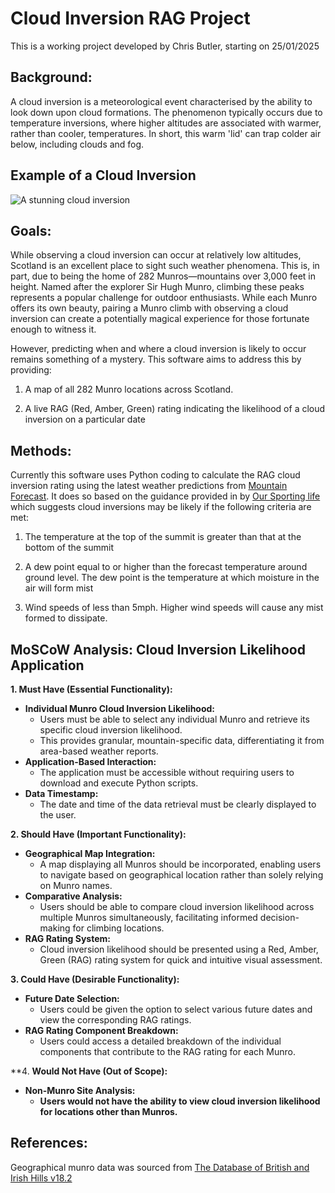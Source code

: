 # Cloud Inversion RAG Project

This is a working project developed by Chris Butler, starting on 25/01/2025

## Background:
A cloud inversion is a meteorological event characterised by the ability to look down upon cloud formations. The phenomenon typically occurs due to temperature inversions, where higher altitudes are associated with warmer, rather than cooler, temperatures. In short, this warm 'lid' can trap colder air below, including clouds and fog. 

## Example of a Cloud Inversion

![A stunning cloud inversion](https://d3teiib5p3f439.cloudfront.net/news/wp-content/uploads/2015/10/1-3.jpg)


## Goals:
While observing a cloud inversion can occur at relatively low altitudes, Scotland is an excellent place to sight such weather phenomena. This is, in part, due to being the home of 282 Munros—mountains over 3,000 feet in height. Named after the explorer Sir Hugh Munro, climbing these peaks represents a popular challenge for outdoor enthusiasts. While each Munro offers its own beauty, pairing a Munro climb with observing a cloud inversion can create a potentially magical experience for those fortunate enough to witness it.

However, predicting when and where a cloud inversion is likely to occur remains something of a mystery. This software aims to address this by providing:

1) A map of all 282 Munro locations across Scotland.


2) A live RAG (Red, Amber, Green) rating indicating the likelihood of a cloud inversion on a particular date

## Methods:

Currently this software uses Python coding to calculate the RAG cloud inversion rating using the latest weather predictions from [Mountain Forecast](https://www.mountain-forecast.com). It does so based on the guidance provided in by [Our Sporting life](https://oursportinglife.co.uk/cloud-inversions-forecast/) which suggests cloud inversions may be likely if the following criteria are met:

1) The temperature at the top of the summit is greater than that at the bottom of the summit

2) A dew point equal to or higher than the forecast temperature around ground level. The dew point is the temperature at which moisture in the air will form mist

3) Wind speeds of less than 5mph. Higher wind speeds will cause any mist formed to dissipate.

## MoSCoW Analysis: Cloud Inversion Likelihood Application


**1. Must Have (Essential Functionality):**

* **Individual Munro Cloud Inversion Likelihood:**
    * Users must be able to select any individual Munro and retrieve its specific cloud inversion likelihood.
    * This provides granular, mountain-specific data, differentiating it from area-based weather reports.
* **Application-Based Interaction:**
    * The application must be accessible without requiring users to download and execute Python scripts.
* **Data Timestamp:**
    * The date and time of the data retrieval must be clearly displayed to the user.

**2. Should Have (Important Functionality):**

* **Geographical Map Integration:**
    * A map displaying all Munros should be incorporated, enabling users to navigate based on geographical location rather than solely relying on Munro names.
* **Comparative Analysis:**
    * Users should be able to compare cloud inversion likelihood across multiple Munros simultaneously, facilitating informed decision-making for climbing locations.
* **RAG Rating System:**
    * Cloud inversion likelihood should be presented using a Red, Amber, Green (RAG) rating system for quick and intuitive visual assessment.

**3. Could Have (Desirable Functionality):**

* **Future Date Selection:**
    * Users could be given the option to select various future dates and view the corresponding RAG ratings.
* **RAG Rating Component Breakdown:**
    * Users could access a detailed breakdown of the individual components that contribute to the RAG rating for each Munro.

**4. **Would Not Have (Out of Scope):**

* **Non-Munro Site Analysis:**
    * **Users would not have the ability to view cloud inversion likelihood for locations other than Munros.**

## References:

Geographical munro data was sourced from [The Database of British and Irish Hills v18.2](https://www.hills-database.co.uk/downloads.html) 

